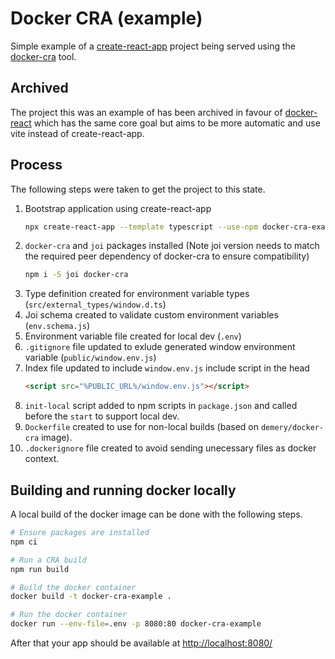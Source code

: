 # Docker CRA (example)

Simple example of a [create-react-app](https://create-react-app.dev/) project being served using the [docker-cra](https://github.com/danielemery/docker-cra) tool.

## Archived

The project this was an example of has been archived in favour of [docker-react](https://github.com/danielemery/docker-react) which has the same core goal but aims to be more automatic and use vite instead of create-react-app.

## Process

The following steps were taken to get the project to this state.

1. Bootstrap application using create-react-app
   ```sh
   npx create-react-app --template typescript --use-npm docker-cra-example
   ```
2. `docker-cra` and `joi` packages installed (Note joi version needs to match the required peer dependency of docker-cra to ensure compatibility)
   ```sh
   npm i -S joi docker-cra
   ```
3. Type definition created for environment variable types (`src/external_types/window.d.ts`)
4. Joi schema created to validate custom environment variables (`env.schema.js`)
5. Environment variable file created for local dev (`.env`)
6. `.gitignore` file updated to exlude generated window environment variable (`public/window.env.js`)
8. Index file updated to include `window.env.js` include script in the head
   ```html
   <script src="%PUBLIC_URL%/window.env.js"></script>
   ```
8. `init-local` script added to npm scripts in `package.json` and called before the `start` to support local dev.
9. `Dockerfile` created to use for non-local builds (based on `demery/docker-cra` image).
10. `.dockerignore` file created to avoid sending unecessary files as docker context.

## Building and running docker locally

A local build of the docker image can be done with the following steps.

```sh
# Ensure packages are installed
npm ci

# Run a CRA build
npm run build

# Build the docker container
docker build -t docker-cra-example .

# Run the docker container
docker run --env-file=.env -p 8080:80 docker-cra-example
```

After that your app should be available at [http://localhost:8080/](http://localhost:8080/)
